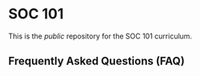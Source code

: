 # SOC 101

This is the *public* repository for the SOC 101 curriculum.

## Frequently Asked Questions (FAQ)
